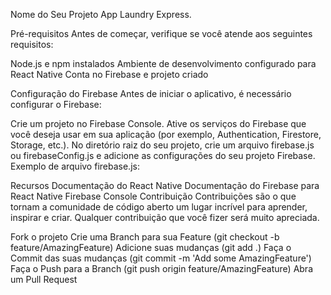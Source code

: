 Nome do Seu Projeto
App Laundry Express.

Pré-requisitos
Antes de começar, verifique se você atende aos seguintes requisitos:

Node.js e npm instalados
Ambiente de desenvolvimento configurado para React Native
Conta no Firebase e projeto criado

Configuração do Firebase
Antes de iniciar o aplicativo, é necessário configurar o Firebase:

Crie um projeto no Firebase Console.
Ative os serviços do Firebase que você deseja usar em sua aplicação (por exemplo, Authentication, Firestore, Storage, etc.).
No diretório raiz do seu projeto, crie um arquivo firebase.js ou firebaseConfig.js e adicione as configurações do seu projeto Firebase.
Exemplo de arquivo firebase.js:

Recursos
Documentação do React Native
Documentação do Firebase para React Native
Firebase Console
Contribuição
Contribuições são o que tornam a comunidade de código aberto um lugar incrível para aprender, inspirar e criar. Qualquer contribuição que você fizer será muito apreciada.

Fork o projeto
Crie uma Branch para sua Feature (git checkout -b feature/AmazingFeature)
Adicione suas mudanças (git add .)
Faça o Commit das suas mudanças (git commit -m 'Add some AmazingFeature')
Faça o Push para a Branch (git push origin feature/AmazingFeature)
Abra um Pull Request
